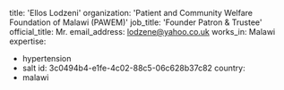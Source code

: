 title: 'Ellos Lodzeni'
organization: 'Patient and Community Welfare Foundation of Malawi (PAWEM)'
job_title: 'Founder Patron & Trustee'
official_title: Mr.
email_address: lodzene@yahoo.co.uk
works_in: Malawi
expertise:
  - hypertension
  - salt
id: 3c0494b4-e1fe-4c02-88c5-06c628b37c82
country:
  - malawi
